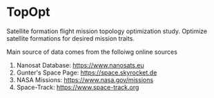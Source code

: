 # TopOpt
Satellite formation flight mission topology optimization study. Optimize satellite formations for desired mission traits.

Main source of data comes from the folloiwg online sources
  1. Nanosat Database: https://www.nanosats.eu
  2. Gunter's Space Page: https://space.skyrocket.de
  3. NASA Missions: https://www.nasa.gov/missions
  4. Space-Track: https://www.space-track.org
